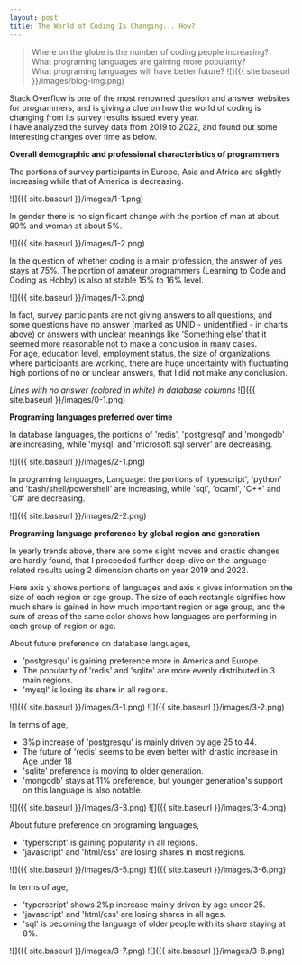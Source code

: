 ```yaml
---
layout: post
title: The World of Coding Is Changing... How?
---
```


> Where on the globe is the number of coding people increasing?  
> What programing languages are gaining more popularity?  
> What programing languages will have better future? 
![]({{ site.baseurl }}/images/blog-img.png) 


Stack Overflow is one of the most renowned question and answer websites for programmers, and is giving a clue on how the world of coding is changing from its survey results issued every year.  
I have analyzed the survey data from 2019 to 2022, and found out some interesting changes over time as below. 

**Overall demographic and professional characteristics of programmers**  

The portions of survey participants in Europe, Asia and Africa are slightly increasing while that of America is decreasing.  

![]({{ site.baseurl }}/images/1-1.png)

In gender there is no significant change with the portion of man at about 90% and woman at about 5%.  

![]({{ site.baseurl }}/images/1-2.png)

In the question of whether coding is a main profession, the answer of yes stays at 75%. The portion of amateur programmers (Learning to Code and Coding as Hobby) is also at stable 15% to 16% level.

![]({{ site.baseurl }}/images/1-3.png)

In fact, survey participants are not giving answers to all questions, and some questions have no answer (marked as UNID - unidentified - in charts above) or answers with unclear meanings like ‘Something else’ that it seemed more reasonable not to make a conclusion in many cases.  
For age, education level, employment status, the size of organizations where participants are working, there are huge uncertainty with fluctuating high portions of no or unclear answers, that I did not make any conclusion.  

*Lines with no answer (colored in white) in database columns*
![]({{ site.baseurl }}/images/0-1.png)

**Programing languages preferred over time**  

In database languages, the portions of 'redis', 'postgresql' and 'mongodb' are increasing, while 'mysql' and 'microsoft sql server' are decreasing.

![]({{ site.baseurl }}/images/2-1.png)

In programing languages, Language: the portions of 'typescript', 'python' and 'bash/shell/powershell'  are increasing, while 'sql', 'ocaml', 'C++' and 'C#' are  decreasing.

![]({{ site.baseurl }}/images/2-2.png)

**Programing language preference by global region and generation**  

In yearly trends above, there are some slight moves and drastic changes are hardly found, that I proceeded further deep-dive on the language-related results using 2 dimension charts on year 2019 and 2022.  

Here axis y shows portions of languages and axis x gives information on the size of each region or age group. The size of each rectangle signifies how much share is gained in how much important region or age group, and the sum of areas of the same color shows how languages are performing in each group of region or age.

About future preference on database languages, 
* ’postgresqu' is gaining preference more in America and Europe.  
* The popularity of 'redis' and 'sqlite' are more evenly distributed in 3 main regions.  
* 'mysql' is losing its share in all regions.  

![]({{ site.baseurl }}/images/3-1.png)
![]({{ site.baseurl }}/images/3-2.png)

In terms of age,  
* 3%p increase of 'postgresqu' is mainly driven by age 25 to 44.    
* The future of 'redis' seems to be even better with drastic increase in Age under 18
* 'sqlite' preference is moving to older generation.    
* 'mongodb' stays at 11% preference, but younger generation's support on this language is also notable.  

![]({{ site.baseurl }}/images/3-3.png)
![]({{ site.baseurl }}/images/3-4.png)

About future preference on programing languages, 
* 'typerscript' is gaining popularity in all regions.    
* ‘javascript' and 'html/css' are losing shares in most regions. 

![]({{ site.baseurl }}/images/3-5.png)
![]({{ site.baseurl }}/images/3-6.png)

In terms of age,    
* 'typerscript' shows 2%p increase mainly driven by age under 25.   
* 'javascript' and 'html/css' are losing shares in all ages.  
* 'sql' is becoming the language of older people with its share staying at 8%.

![]({{ site.baseurl }}/images/3-7.png)
![]({{ site.baseurl }}/images/3-8.png)
